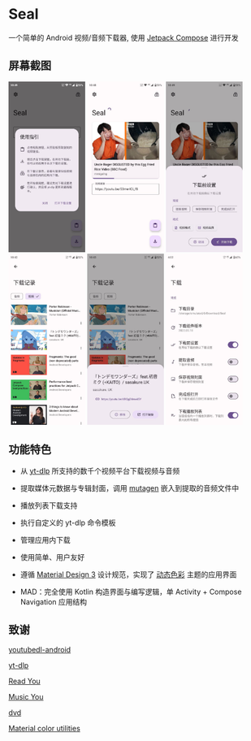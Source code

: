 # Seal
一个简单的 Android 视频/音频下载器, 使用 [Jetpack Compose](https://developer.android.com/jetpack/compose) 进行开发

## 屏幕截图

<div>
<img src="README.assets/1-zh.jpg" width="30%" />
<img src="README.assets/3-zh.jpg" width="30%" />
<img src="README.assets/2-zh.jpg"width="30%" />
<img src="README.assets/6-zh.jpg" width="30%"/>
<img src="README.assets/5-zh.jpg"  width="30%" />
<img src="README.assets/4-zh.jpg"  width="30%" />
</div>


## 功能特色

- 从 [yt-dlp](https://github.com/yt-dlp/yt-dlp) 所支持的数千个视频平台下载视频与音频

- 提取媒体元数据与专辑封面，调用 [mutagen](https://github.com/quodlibet/mutagen) 嵌入到提取的音频文件中

- 播放列表下载支持

- 执行自定义的 yt-dlp 命令模板

- 管理应用内下载

- 使用简单、用户友好

- 遵循 [Material Design 3](https://m3.material.io/) 设计规范，实现了 [动态色彩](https://m3.material.io/foundations/customization) 主题的应用界面

- MAD：完全使用 Kotlin 构造界面与编写逻辑，单 Activity + Compose Navigation 应用结构

## 致谢

[youtubedl-android](https://github.com/yausername/youtubedl-android)

[yt-dlp](https://github.com/yt-dlp/yt-dlp)

[Read You](https://github.com/Ashinch/ReadYou)

[Music You](https://github.com/Kyant0/MusicYou)

[dvd](https://github.com/yausername/dvd)

[Material color utilities](https://github.com/material-foundation/material-color-utilities)
